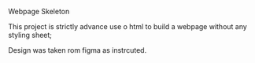 Webpage Skeleton

This project is strictly advance use o html to build a webpage without any styling sheet;

Design was taken rom figma as instrcuted.
